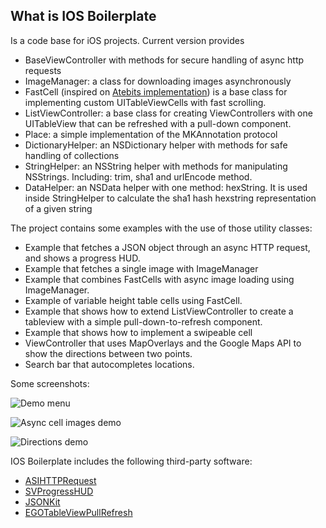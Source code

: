 What is IOS Boilerplate
-----------------------

Is a code base for iOS projects. Current version provides

  - BaseViewController with methods for secure handling of async http requests
  - ImageManager: a class for downloading images asynchronously
  - FastCell (inspired on [Atebits implementation](http://blog.atebits.com/2008/12/fast-scrolling-in-tweetie-with-uitableview/)) is a base class for implementing custom UITableViewCells with fast scrolling.
  - ListViewController: a base class for creating ViewControllers with one UITableView that can be refreshed with a pull-down component.
  - Place: a simple implementation of the MKAnnotation protocol
  - DictionaryHelper: an NSDictionary helper with methods for safe handling of collections
  - StringHelper: an NSString helper with methods for manipulating NSStrings. Including: trim, sha1 and urlEncode method.
  - DataHelper: an NSData helper with one method: hexString. It is used inside StringHelper to calculate the sha1 hash hexstring representation of a given string

The project contains some examples with the use of those utility classes:

  - Example that fetches a JSON object through an async HTTP request, and shows a progress HUD.
  - Example that fetches a single image with ImageManager
  - Example that combines FastCells with async image loading using ImageManager.
  - Example of variable height table cells using FastCell.
  - Example that shows how to extend ListViewController to create a tableview with a simple pull-down-to-refresh component.
  - Example that shows how to implement a swipeable cell
  - ViewController that uses MapOverlays and the Google Maps API to show the directions between two points.
  - Search bar that autocompletes locations.

Some screenshots:

![Demo menu](https://github.com/gimenete/iOS-boilerplate/raw/master/shots/demo-menu.png)

![Async cell images demo](https://github.com/gimenete/iOS-boilerplate/raw/master/shots/async-cells.png)

![Directions demo](https://github.com/gimenete/iOS-boilerplate/raw/master/shots/directions.png)


IOS Boilerplate includes the following third-party software:

  - [ASIHTTPRequest](http://allseeing-i.com/ASIHTTPRequest/)
  - [SVProgressHUD](https://github.com/samvermette/SVProgressHUD)
  - [JSONKit](https://github.com/johnezang/JSONKit)
  - [EGOTableViewPullRefresh](https://github.com/enormego/EGOTableViewPullRefresh)
